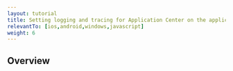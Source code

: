 ```yaml
---
layout: tutorial
title: Setting logging and tracing for Application Center on the application server
relevantTo: [ios,android,windows,javascript]
weight: 6
---
```

## Overview